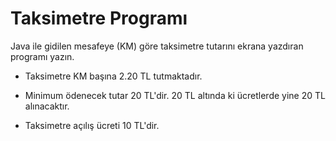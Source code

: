 # Taksimetre Programı

Java ile gidilen mesafeye (KM) göre taksimetre tutarını ekrana yazdıran programı yazın.

- Taksimetre KM başına 2.20 TL tutmaktadır.

- Minimum ödenecek tutar 20 TL'dir. 20 TL altında ki ücretlerde yine 20 TL alınacaktır.

- Taksimetre açılış ücreti  10 TL'dir.

  